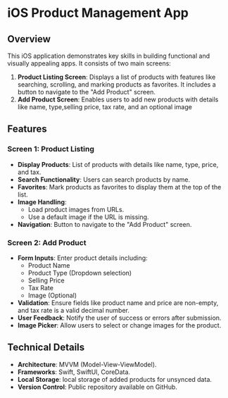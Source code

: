 # iOS Product Management App

## Overview
This iOS application demonstrates key skills in building functional and visually appealing apps. It consists of two main screens:
1. **Product Listing Screen**: Displays a list of products with features like searching, scrolling, and marking products as favorites. It includes a button to navigate to the "Add Product" screen.
2. **Add Product Screen**: Enables users to add new products with details like name, type,selling price, tax rate, and an optional image


## Features

### Screen 1: Product Listing
- **Display Products**: List of products with details like name, type, price, and tax.
- **Search Functionality**: Users can search products by name.
- **Favorites**: Mark products as favorites to display them at the top of the list.
- **Image Handling**:
  - Load product images from URLs.
  - Use a default image if the URL is missing.
- **Navigation**: Button to navigate to the "Add Product" screen.
  
### Screen 2: Add Product 
- **Form Inputs**: Enter product details including:
  - Product Name
  - Product Type (Dropdown selection)
  - Selling Price
  - Tax Rate
  - Image (Optional)
- **Validation**: Ensure fields like product name and price are non-empty, and tax rate is a valid decimal number.
- **User Feedback**: Notify the user of success or errors after submission.
- **Image Picker**: Allow users to select or change images for the product.

## Technical Details
- **Architecture**: MVVM (Model-View-ViewModel).
- **Frameworks**: Swift, SwiftUI, CoreData.
- **Local Storage**: local storage of added products for unsynced data.
- **Version Control**: Public repository available on GitHub.



